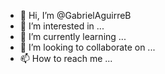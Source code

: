 - 👋 Hi, I’m @GabrielAguirreB
- 👀 I’m interested in ...
- 🌱 I’m currently learning ...
- 💞️ I’m looking to collaborate on ...
- 📫 How to reach me ...

<!---
GabrielAguirreB/GabrielAguirreB is a ✨ special ✨ repository because its `README.md` (this file) appears on your GitHub profile.
You can click the Preview link to take a look at your changes.
--->
